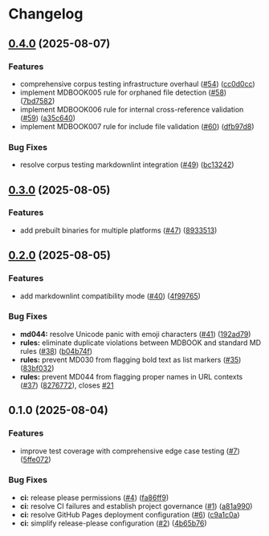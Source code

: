 # Changelog

## [0.4.0](https://github.com/joshrotenberg/mdbook-lint/compare/v0.3.0...v0.4.0) (2025-08-07)


### Features

* comprehensive corpus testing infrastructure overhaul ([#54](https://github.com/joshrotenberg/mdbook-lint/issues/54)) ([cc0d0cc](https://github.com/joshrotenberg/mdbook-lint/commit/cc0d0cc69d48628dbd9394e7016a5745211fe6df))
* implement MDBOOK005 rule for orphaned file detection ([#58](https://github.com/joshrotenberg/mdbook-lint/issues/58)) ([7bd7582](https://github.com/joshrotenberg/mdbook-lint/commit/7bd75826bf2a8014d42516c6448db125701919ef))
* implement MDBOOK006 rule for internal cross-reference validation ([#59](https://github.com/joshrotenberg/mdbook-lint/issues/59)) ([a35c640](https://github.com/joshrotenberg/mdbook-lint/commit/a35c640dee9794bc675e406db696e27bad7ecad9))
* implement MDBOOK007 rule for include file validation ([#60](https://github.com/joshrotenberg/mdbook-lint/issues/60)) ([dfb97d8](https://github.com/joshrotenberg/mdbook-lint/commit/dfb97d848448647b979e20a9096173e31ce8b847))


### Bug Fixes

* resolve corpus testing markdownlint integration ([#49](https://github.com/joshrotenberg/mdbook-lint/issues/49)) ([bc13242](https://github.com/joshrotenberg/mdbook-lint/commit/bc13242a62809841020371b63d86ef6dfb3e0728))

## [0.3.0](https://github.com/joshrotenberg/mdbook-lint/compare/v0.2.0...v0.3.0) (2025-08-05)


### Features

* add prebuilt binaries for multiple platforms ([#47](https://github.com/joshrotenberg/mdbook-lint/issues/47)) ([8933513](https://github.com/joshrotenberg/mdbook-lint/commit/89335131fcfac4d2bfcdf458814b70aa3c7b9c8f))

## [0.2.0](https://github.com/joshrotenberg/mdbook-lint/compare/v0.1.0...v0.2.0) (2025-08-05)


### Features

* add markdownlint compatibility mode ([#40](https://github.com/joshrotenberg/mdbook-lint/issues/40)) ([4f99765](https://github.com/joshrotenberg/mdbook-lint/commit/4f9976538cb275fc768e1f4355123174048a4874))


### Bug Fixes

* **md044:** resolve Unicode panic with emoji characters ([#41](https://github.com/joshrotenberg/mdbook-lint/issues/41)) ([192ad79](https://github.com/joshrotenberg/mdbook-lint/commit/192ad796ae577b1a716783513b5cdf8bb1a01748))
* **rules:** eliminate duplicate violations between MDBOOK and standard MD rules ([#38](https://github.com/joshrotenberg/mdbook-lint/issues/38)) ([b04b74f](https://github.com/joshrotenberg/mdbook-lint/commit/b04b74f74ff8c5ee495d8a0a3801c3de214f163b))
* **rules:** prevent MD030 from flagging bold text as list markers ([#35](https://github.com/joshrotenberg/mdbook-lint/issues/35)) ([83bf032](https://github.com/joshrotenberg/mdbook-lint/commit/83bf032f79601fa9c4f4eb1ba72ceeb2bf8c3ab5))
* **rules:** prevent MD044 from flagging proper names in URL contexts ([#37](https://github.com/joshrotenberg/mdbook-lint/issues/37)) ([8276772](https://github.com/joshrotenberg/mdbook-lint/commit/8276772fcbfdc8615adf433fcd919518bc001d87)), closes [#21](https://github.com/joshrotenberg/mdbook-lint/issues/21)

## 0.1.0 (2025-08-04)


### Features

* improve test coverage with comprehensive edge case testing ([#7](https://github.com/joshrotenberg/mdbook-lint/issues/7)) ([5ffe072](https://github.com/joshrotenberg/mdbook-lint/commit/5ffe07296703d185b2516652aa2d2fe00340a901))


### Bug Fixes

* **ci:** release please permissions ([#4](https://github.com/joshrotenberg/mdbook-lint/issues/4)) ([fa86ff9](https://github.com/joshrotenberg/mdbook-lint/commit/fa86ff950a31e81765ca51beaf9280c0427d3f91))
* **ci:** resolve CI failures and establish project governance ([#1](https://github.com/joshrotenberg/mdbook-lint/issues/1)) ([a81a990](https://github.com/joshrotenberg/mdbook-lint/commit/a81a990ec68b1cf6b92895ff3ec2fc1c4d9fd0a5))
* **ci:** resolve GitHub Pages deployment configuration ([#6](https://github.com/joshrotenberg/mdbook-lint/issues/6)) ([c9a1c0a](https://github.com/joshrotenberg/mdbook-lint/commit/c9a1c0ae7ff30729e186a6d23c5c4071c8d7ad28))
* **ci:** simplify release-please configuration ([#2](https://github.com/joshrotenberg/mdbook-lint/issues/2)) ([4b65b76](https://github.com/joshrotenberg/mdbook-lint/commit/4b65b766a45ceb752182cff5445572fd2d9e0d89))
